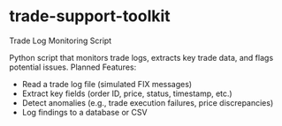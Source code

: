 # trade-support-toolkit
Trade Log Monitoring Script

Python script that monitors trade logs, extracts key trade data, and flags potential issues.
Planned Features:

- Read a trade log file (simulated FIX messages)
- Extract key fields (order ID, price, status, timestamp, etc.)
- Detect anomalies (e.g., trade execution failures, price discrepancies)
- Log findings to a database or CSV

